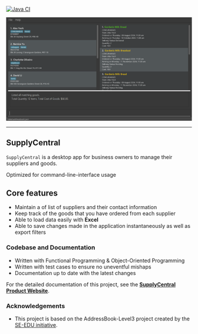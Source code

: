 [![Java CI](https://github.com/AY2425S1-CS2103-F10-1/tp/actions/workflows/gradle.yml/badge.svg)](https://github.com/AY2425S1-CS2103-F10-1/tp/actions/workflows/gradle.yml)

![Ui](docs/images/GoodsNameColorUi.png)

---

## SupplyCentral
`SupplyCentral` is a desktop app for business owners to manage their suppliers and goods.

Optimized for command-line-interface usage 

## Core features
- Maintain a of list of suppliers and their contact information
- Keep track of the goods that you have ordered from each supplier
- Able to load data easily with **Excel**
- Able to save changes made in the application instantaneously as well as export filters

### Codebase and Documentation
* Written with Functional Programming & Object-Oriented Programming 
* Written with test cases to ensure no uneventful mishaps
* Documentation up to date with the latest changes 

For the detailed documentation of this project, see the **[SupplyCentral Product Website](https://ay2425s1-cs2103-f10-1.github.io/tp/)**.

### Acknowledgements
* This project is based on the AddressBook-Level3 project created by the [SE-EDU initiative](https://se-education.org).
